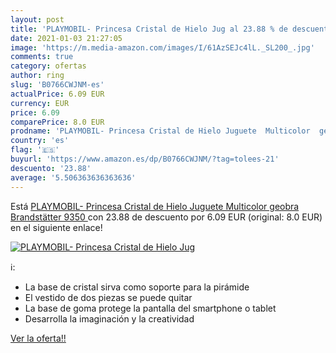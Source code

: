 ```yaml
---
layout: post
title: 'PLAYMOBIL- Princesa Cristal de Hielo Jug al 23.88 % de descuento'
date: 2021-01-03 21:27:05
image: 'https://m.media-amazon.com/images/I/61AzSEJc4lL._SL200_.jpg'
comments: true
category: ofertas
author: ring
slug: 'B0766CWJNM-es'
actualPrice: 6.09 EUR
currency: EUR
price: 6.09
comparePrice: 8.0 EUR
prodname: 'PLAYMOBIL- Princesa Cristal de Hielo Juguete  Multicolor  geobra Brandstätter 9350 '
country: 'es'
flag: '🇪🇸'
buyurl: 'https://www.amazon.es/dp/B0766CWJNM/?tag=tolees-21'
descuento: '23.88'
average: '5.506363636363636'
---
```


Está [PLAYMOBIL- Princesa Cristal de Hielo Juguete  Multicolor  geobra Brandstätter 9350 ](https://www.amazon.es/dp/B0766CWJNM/?tag=tolees-21) con 23.88 de descuento por 6.09 EUR (original: 8.0 EUR) en el siguiente enlace!

[![PLAYMOBIL- Princesa Cristal de Hielo Jug](https://m.media-amazon.com/images/I/61AzSEJc4lL._SL200_.jpg)](https://www.amazon.es/dp/B0766CWJNM/?tag=tolees-21)

ℹ️:

- La base de cristal sirva como soporte para la pirámide
- El vestido de dos piezas se puede quitar
- La base de goma protege la pantalla del smartphone o tablet
- Desarrolla la imaginación y la creatividad

[Ver la oferta!!](https://www.amazon.es/dp/B0766CWJNM/?tag=tolees-21)
